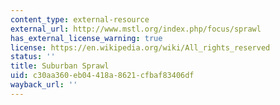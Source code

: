 ```yaml
---
content_type: external-resource
external_url: http://www.mstl.org/index.php/focus/sprawl
has_external_license_warning: true
license: https://en.wikipedia.org/wiki/All_rights_reserved
status: ''
title: Suburban Sprawl
uid: c30aa360-eb04-418a-8621-cfbaf83406df
wayback_url: ''
---
```

